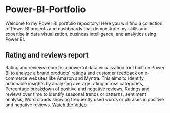 # Power-BI-Portfolio
Welcome to my Power BI portfolio repository! Here you will find a collection of Power BI projects and dashboards that demonstrate my skills and expertise in data visualization, business intelligence, and analytics using Power BI.

## **Rating and reviews report**
Rating and reviews report is a powerful data visualization tool built on Power BI to analyze a brand products' ratings and customer feedback on e-commerce websites like Amazon and Myntra. This aims to identify actionable insights by analyzing average rating across categories, Percentage breakdown of positive and negative reviews, Ratings and reviews over time to identify seasonal trends or patterns, sentiment analysis, Word clouds showing frequently used words or phrases in positive and negative reviews.
[Watch the Video](./RatingNReviews.mp4)

